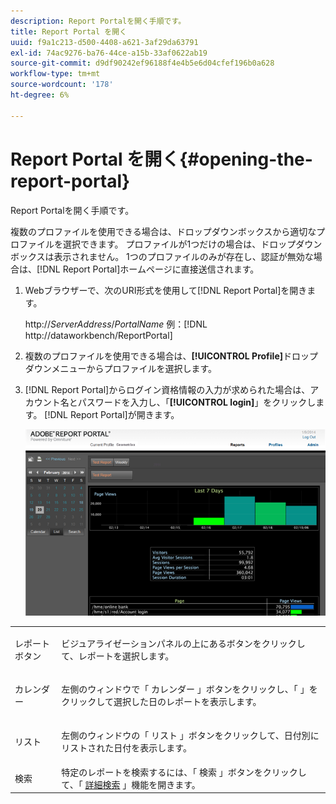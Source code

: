 ```yaml
---
description: Report Portalを開く手順です。
title: Report Portal を開く
uuid: f9a1c213-d500-4408-a621-3af29da63791
exl-id: 74ac9276-ba76-44ce-a15b-33af0622ab19
source-git-commit: d9df90242ef96188f4e4b5e6d04cfef196b0a628
workflow-type: tm+mt
source-wordcount: '178'
ht-degree: 6%

---
```


# Report Portal を開く{#opening-the-report-portal}

Report Portalを開く手順です。

複数のプロファイルを使用できる場合は、ドロップダウンボックスから適切なプロファイルを選択できます。 プロファイルが1つだけの場合は、ドロップダウンボックスは表示されません。 1つのプロファイルのみが存在し、認証が無効な場合は、[!DNL Report Portal]ホームページに直接送信されます。

1. Webブラウザーで、次のURI形式を使用して[!DNL Report Portal]を開きます。

   http://*ServerAddress*/*PortalName*
例：[!DNL http://dataworkbench/ReportPortal]
1. 複数のプロファイルを使用できる場合は、**[!UICONTROL Profile]**&#x200B;ドロップダウンメニューからプロファイルを選択します。
1. [!DNL Report Portal]からログイン資格情報の入力が求められた場合は、アカウント名とパスワードを入力し、「**[!UICONTROL login]**」をクリックします。 [!DNL Report Portal]が開きます。

   ![](assets/report_portal_home.png)

<table id="table_E68190C670684FA798B41702FC911827"> 
 <tbody> 
  <tr> 
   <td colname="col1"> レポートボタン </td> 
   <td colname="col2"> <p>ビジュアライゼーションパネルの上にあるボタンをクリックして、レポートを選択します。 </p> </td> 
  </tr> 
  <tr> 
   <td colname="col1"> カレンダー </td> 
   <td colname="col2"> <p>左側のウィンドウで「 <span class="uicontrol">カレンダー</span> 」ボタンをクリックし、「 」をクリックして選択した日のレポートを表示します。 </p> </td> 
  </tr> 
  <tr> 
   <td colname="col1"> リスト </td> 
   <td colname="col2"> <p>左側のウィンドウの「 <span class="uicontrol">リスト</span> 」ボタンをクリックして、日付別にリストされた日付を表示します。 </p> </td> 
  </tr> 
  <tr> 
   <td colname="col1"> 検索 </td> 
   <td colname="col2"> 特定のレポートを検索するには、「 <span class="uicontrol">検索</span> 」ボタンをクリックして、「 <a href="../../../home/c-rpt-oview/c-search-adv.md#concept-083b751e28b645ceaa4d9784d21f78ca">詳細検索</a> 」機能を開きます。 </td> 
  </tr> 
 </tbody> 
</table>
